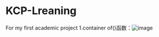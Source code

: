 # KCP-Lreaning
For my first academic project
1.container of()函数：![image](https://github.com/dongzhou9/KCP-Lreaning/assets/114302084/c77d6d39-f6ef-4f5b-98c0-b97bc01feac5)
